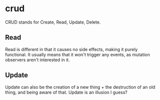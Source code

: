 # crud

CRUD stands for Create, Read, Update, Delete.

## Read
Read is different in that it causes no side effects, making it purely
functional. It usually means that it won't trigger any events, as mutation
observers aren't interested in it.

## Update
Update can also be the creation of a new thing + the destruction of an old
thing, and being aware of that. Update is an illusion I guess?
